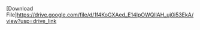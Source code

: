 [Download File]https://drive.google.com/file/d/1f4KoGXAed_E14IpOWQllAH_uj0i53EkA/view?usp=drive_link
